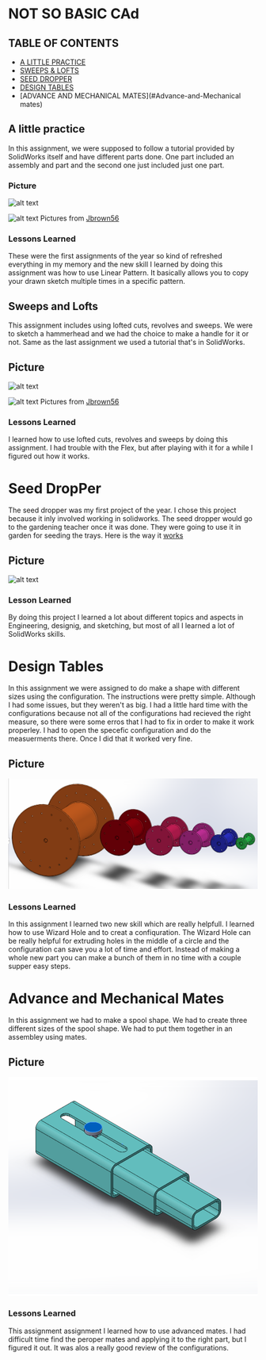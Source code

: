 # NOT SO BASIC CAd

## TABLE OF CONTENTS
* [A LITTLE PRACTICE](#A-Little-Practice)
* [SWEEPS & LOFTS](#Sweeps-and-Lofts)
* [SEED DROPPER](#Seed-DropPer)
* [DESIGN TABLES](#Design-Tables)
* [ADVANCE AND MECHANICAL MATES](#Advance-and-Mechanical mates)




## A little practice
  
In this assignment, we were supposed to follow a tutorial provided by SolidWorks itself and have different parts done. One part included an assembly and part and the second one just included just one part.
### Picture
![alt text](https://github.com/jbrown56/Not_So-Basic-CAD/blob/master/Media/tutor_assem.PNG)

![alt text](https://github.com/jbrown56/Not_So-Basic-CAD/blob/master/Media/pressure_plate.PNG)
Pictures from [Jbrown56](https://github.com/jbrown56)


### Lessons Learned
These were the first assignments of the year so kind of refreshed everything in my memory and the new skill I learned by doing this assignment was how to use Linear Pattern. It basically allows you to copy your drawn sketch multiple times in a specific pattern.



## Sweeps and Lofts

This assignment includes using lofted cuts, revolves and sweeps. We were to sketch a hammerhead and we had the choice to make a handle for it or not. Same as the last assignment we used a tutorial that's in SolidWorks.
## Picture
![alt text](https://github.com/jbrown56/Not_So-Basic-CAD/blob/master/Media/cstick.PNG)

![alt text](https://github.com/jbrown56/Not_So-Basic-CAD/blob/master/Media/loft.PNG)
Pictures from [Jbrown56](https://github.com/jbrown56)

### Lessons Learned
I learned how to use lofted cuts, revolves and sweeps by doing this assignment. I had trouble with the Flex, but after playing with it for a while I figured out how it works.



# Seed DropPer
The seed dropper was my first project of the year. I chose this project because it inly involved working in solidworks. The seed dropper would go to the gardening teacher once it was done. They were going to use it in garden for seeding the trays. Here is the way it [works](https://youtu.be/MTVvjtp3V8E) 

## Picture 
![alt text](https://cdn.shopify.com/s/files/1/1338/7937/products/1020_Drop_Seeder_2000x.jpeg?v=153982230)

### Lesson Learned
By doing this project I learned a lot about different topics and aspects in Engineering, designig, and sketching, but most of all I learned a lot of SolidWorks skills.



# Design Tables
In this assignment we were assigned to do make a shape with different sizes using the configuration. The instructions were pretty simple. Although I had some issues, but they weren't as big. I had a little hard time with the configurations because not all of the configurations had recieved the right measure, so there were some erros that I had to fix in order to make it work properley. I had to open the specefic configuration and do the measuerments there. Once I did that it worked very fine.


## Picture 
<img src="https://github.com/afaqirz67/Solidworks/blob/master/mates/Capture.PNG?raw=true">



### Lessons Learned 
In this assignment I learned two new skill which are really helpfull. I learned how to use Wizard Hole and to creat a confiquration. The Wizard Hole can be really helpful for extruding holes in the middle of a circle and the configuration can save you a lot of time and effort. Instead of making a whole new part you can make a bunch of them in no time with a couple supper easy steps. 


# Advance and Mechanical Mates
In this assignment we had to make a spool shape. We had to create three different sizes of the spool shape. We had to put them together in an assembley using mates.



## Picture
<img src="https://github.com/afaqirz67/Solidworks/blob/master/mates/Capture.ad.PNG?raw=true">



### Lessons Learned
This assignment assignment I learned how to use advanced mates. I had difficult time find the peroper mates and applying it to the right part, but I figured it out. It was alos a really good review of the configurations. 


